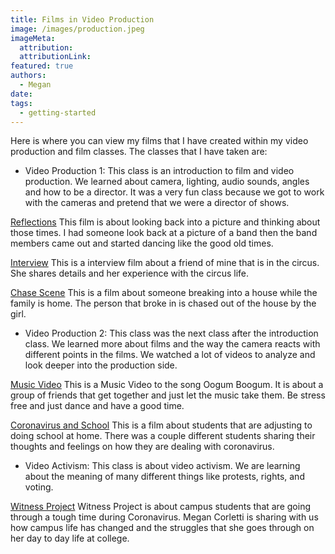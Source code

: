 ```yaml
---
title: Films in Video Production
image: /images/production.jpeg
imageMeta:
  attribution:
  attributionLink:
featured: true
authors:
  - Megan
date: 
tags:
  - getting-started
---
```


Here is where you can view my films that I have created within my video production
and film classes. The classes that I have taken are:

- Video Production 1:
This class is an introduction to film and video production. We learned about
camera, lighting, audio sounds, angles and how to be a director. It was a very
fun class because we got to work with the cameras and pretend that we were
a director of shows.

[Reflections](https://youtu.be/8bOp9OUc0VM)
This film is about looking back into a picture and thinking about those times.
I had someone look back at a picture of a band then the band members came out and
started dancing like the good old times.

[Interview](https://youtu.be/OIwn-O33XmY)
This is a interview film about a friend of mine that is in the circus. She shares
details and her experience with the circus life.

[Chase Scene](https://youtu.be/ytG_AmXLw28)
This is a film about someone breaking into a house while the family is home.
The person that broke in is chased out of the house by the girl.


- Video Production 2:
This class was the next class after the introduction class. We learned more about
films and the way the camera reacts with different points in the films. We watched
a lot of videos to analyze and look deeper into the production side.

[Music Video](https://youtu.be/FBCJu4ZOZVI)
This is a Music Video to the song Oogum Boogum. It is about a group of friends
that get together and just let the music take them. Be stress free and just dance
and have a good time.

[Coronavirus and School](https://youtu.be/iEGE1yl4zeM)
This is a film about students that are adjusting to doing school at home.
There was a couple different students sharing their thoughts and feelings on how
they are dealing with coronavirus.

- Video Activism:
This class is about video activism. We are learning about the meaning of many
different things like protests, rights, and voting.

[Witness Project](https://youtu.be/1syqr7AjCoE)
Witness Project is about campus students that are going through a tough time
during Coronavirus. Megan Corletti is sharing with us how campus life has changed
and the struggles that she goes through on her day to day life at college.
